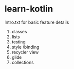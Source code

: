 # learn-kotlin
Intro.txt for basic feature details
1. classes
2. lists
3. testing
4. style /binding
5. recycler view
6. glide
7. collections 